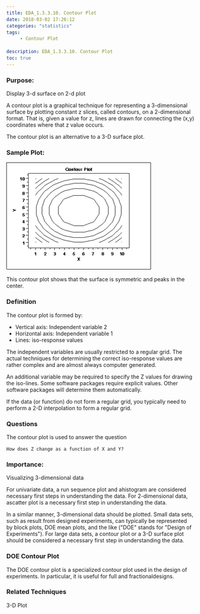 ```yaml
---
title: EDA_1.3.3.10. Contour Plot
date: 2018-03-02 17:26:12
categories: "statistics"
tags:
     - Contour Plot

description: EDA_1.3.3.10. Contour Plot
toc: true
---
```

### Purpose:
Display 3-d surface on 2-d plot

A contour plot is a graphical technique for representing a 3-dimensional surface by plotting constant z slices, called contours, on a 2-dimensional format. That is, given a value for z, lines are drawn for connecting the (x,y) coordinates where that z value occurs.

The contour plot is an alternative to a 3-D surface plot.

### Sample Plot:
![](assets/EDA/contourp.gif)

This contour plot shows that the surface is symmetric and peaks in the center.

### Definition
The contour plot is formed by:
* Vertical axis: Independent variable 2
* Horizontal axis: Independent variable 1
* Lines: iso-response values

The independent variables are usually restricted to a regular grid. The actual techniques for determining the correct iso-response values are rather complex and are almost always computer generated.

An additional variable may be required to specify the Z values for drawing the iso-lines. Some software packages require explicit values. Other software packages will determine them automatically.

If the data (or function) do not form a regular grid, you typically need to perform a 2-D interpolation to form a regular grid.

### Questions
The contour plot is used to answer the question

	How does Z change as a function of X and Y?

### Importance:
Visualizing 3-dimensional data

For univariate data, a run sequence plot and ahistogram are considered necessary first steps in understanding the data. For 2-dimensional data, ascatter plot is a necessary first step in understanding the data.

In a similar manner, 3-dimensional data should be plotted. Small data sets, such as result from designed experiments, can typically be represented by block plots, DOE mean plots, and the like ("DOE" stands for "Design of Experiments"). For large data sets, a contour plot or a 3-D surface plot should be considered a necessary first step in understanding the data.

### DOE Contour Plot
The DOE contour plot is a specialized contour plot used in the design of experiments. In particular, it is useful for full and fractionaldesigns.

### Related Techniques
3-D Plot
